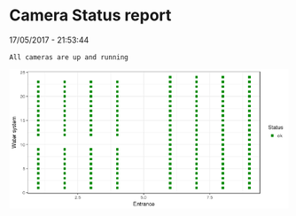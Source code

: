 Camera Status report
================
17/05/2017 - 21:53:44

    All cameras are up and running

![](camreport_files/figure-markdown_github/unnamed-chunk-2-1.png)
